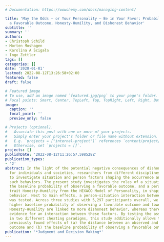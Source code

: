 ```yaml
---
# Documentation: https://wowchemy.com/docs/managing-content/

title: 'May the Odds — or Your Personality — Be in Your Favor: Probability of Observing
  a Favorable Outcome, Honesty-Humility, and Dishonest Behavior'
subtitle: ''
summary: ''
authors:
- Christoph Schild
- Morten Moshagen
- Karolina A Ścigała
- Ingo Zettler
tags: []
categories: []
date: '2020-01-01'
lastmod: 2022-08-12T13:26:58+02:00
featured: false
draft: false

# Featured image
# To use, add an image named `featured.jpg/png` to your page's folder.
# Focal points: Smart, Center, TopLeft, Top, TopRight, Left, Right, BottomLeft, Bottom, BottomRight.
image:
  caption: ''
  focal_point: ''
  preview_only: false

# Projects (optional).
#   Associate this post with one or more of your projects.
#   Simply enter your project's folder or file name without extension.
#   E.g. `projects = ["internal-project"]` references `content/project/deep-learning/index.md`.
#   Otherwise, set `projects = []`.
projects: []
publishDate: '2022-08-12T11:26:57.598528Z'
publication_types:
- '2'
abstract: In the light of the potential negative consequences of dishonest behaviors
  for individuals and societies, researchers from different disciplines have aimed
  to investigate situation and person factors shaping the occurrence and extent of
  such behaviors. The present study investigates the roles of a situation factor,
  the baseline probability of observing a favorable outcome, and a person factor,
  trait Honesty-Humility from the HEXACO Model of Personality, in shaping dishonest
  behavior. Next to main effects, a person-situation interaction between these factors
  was tested. Across three studies with 5,297 participants overall, we find that a
  higher baseline probability of observing a favorable outcome and lower levels in
  Honesty-Humility are linked to more dishonest behavior, whereas there was no strong
  evidence for an interaction between these factors. By testing the assumed effects
  in two different cheating paradigms, this study additionally allows to disentangle
  previously found effects of (a) the distance between an observed and the favorable
  outcome and (b) the baseline probability of observing a favorable outcome.
publication: '*Judgment and Decision Making*'
---
```

